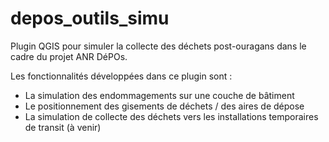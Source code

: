 # depos_outils_simu
Plugin QGIS pour simuler la collecte des déchets post-ouragans dans le cadre du projet ANR DéPOs.

Les fonctionnalités développées dans ce plugin sont :
- La simulation des endommagements sur une couche de bâtiment
- Le positionnement des gisements de déchets / des aires de dépose
- La simulation de collecte des déchets vers les installations temporaires de transit (à venir)

